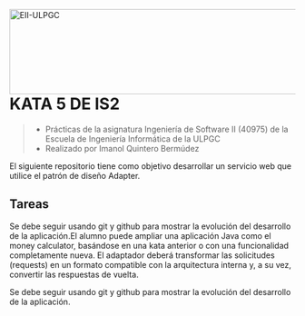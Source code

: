 <a href="https://www.eii.ulpgc.es" target="_blank"><img src="https://www.eii.ulpgc.es/sites/default/files/eii-acron-mod.png" alt="EII-ULPGC" align="right" width="516" height="150" /></a>
# KATA 5 DE IS2
> - Prácticas de la asignatura Ingeniería de Software II (40975) de la Escuela de Ingeniería Informática de la ULPGC
> - Realizado por Imanol Quintero Bermúdez

El siguiente repositorio tiene como objetivo desarrollar un servicio web que utilice el patrón de diseño Adapter.

## Tareas
Se debe seguir usando git y github para mostrar la evolución del desarrollo de la aplicación.El alumno puede ampliar una aplicación Java como el money calculator, basándose en una kata anterior o con una funcionalidad completamente nueva. El adaptador deberá transformar las solicitudes (requests) en un formato compatible con la arquitectura interna y, a su vez, convertir las respuestas de vuelta.

Se debe seguir usando git y github para mostrar la evolución del desarrollo de la aplicación.
